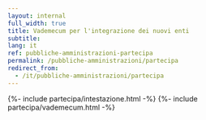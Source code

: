 ```yaml
---
layout: internal
full_width: true
title: Vademecum per l'integrazione dei nuovi enti
subtitle: 
lang: it
ref: pubbliche-amministrazioni-partecipa
permalink: /pubbliche-amministrazioni/partecipa
redirect_from:
  - /it/pubbliche-amministrazioni/partecipa
---
```

<style>
.navbar.it-navscroll-wrapper.it-top-navscroll {
    top: 50px;
}
.navbar.it-navscroll-wrapper .custom-navbar-toggler {
    overflow: hidden;
    white-space: nowrap;
    text-align: left;
    text-overflow: ellipsis;
}
@media (max-width: 991.99px) {
    .navbar.it-navscroll-wrapper .custom-navbar-toggler {
        display: inline;
    }
}
@media (min-width: 992px) {
    .navbar.it-navscroll-wrapper {
        background-color: transparent !important;
    }
    .navbar.it-navscroll-wrapper .menu-wrapper {
        background-color: transparent !important;
    }
    .navbar.it-navscroll-wrapper .navbar-collapsable {
        margin-top: 96px;
    }
}
</style>
{%- include partecipa/intestazione.html -%}
{%- include partecipa/vademecum.html -%}